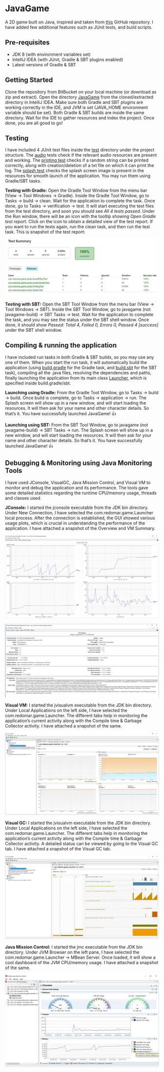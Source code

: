 JavaGame
========

A 2D game built on Java, inspired and taken from [this](https://github.com/redomar/JavaGame) GitHub repository. I have added few additional features such as JUnit tests, and build scripts.


Pre-requisites
--------------

* JDK 8 (with environment variables set)
* IntelliJ IDEA (with JUnit, Gradle & SBT plugins enabled)
* Latest versions of Gradle & SBT


Getting Started
---------------

Clone the repository from BitBucket on your local machine (or download as zip and extract). Open the directory [JavaGame](JavaGame) from the cloned/extracted directory in IntelliJ IDEA. Make sure both Gradle and SBT plugins are working correctly in the IDE, and JVM is set (JAVA_HOME environment variable should be set). Both Gradle & SBT builds are inside the same directory. Wait for the IDE to gather resources and index the project. Once done, you are all good to go!


Testing
-------

I have included 4 JUnit test files inside the [test](JavaGame/test) directory under the project structure. The [audio](JavaGame/test/audio) tests check if the relevant audio resources are present and working. The [printing test](JavaGame/test/script/PrintingTest.java) checks if a random string can be printed correctly, along with creation/deletion of a txt file on which it can print the log. The [splash test](JavaGame/test/script/SplashTest.java) checks the splash screen image is present in the resources for smooth launch of the application. You may run them using Gradle/SBT tasks. 

**Testing with Gradle:** Open the Gradle Tool Window from the menu bar (View -> Tool Windows -> Gradle). Inside the Gradle Tool Window, go to Tasks -> build -> clean. Wait for the application to complete the task. Once done, go to Tasks -> verification -> test. It will start executing the test files from the test directory, and soon you should see *All 4 tests passed*. Under the Run window, there will be an icon with the tooltip showing *Open Gradle test report*. Click on the icon to obtain a detailed view of the test report. If you want to run the tests again, run the clean task, and then run the test task. This is snapshot of the test report:

![alt text](snapshots/junit-test-report.jpg "JUnit Test Report")

**Testing with SBT:** Open the SBT Tool Window from the menu bar (View -> Tool Windows -> SBT). Inside the SBT Tool Window, go to javagame (not javagame-build) -> SBT Tasks -> test. Wait for the application to complete the task, and you may see the status under the SBT shell window. Once done, it should show *Passed: Total 4, Failed 0, Errors 0, Passed 4 [success]* under the SBT shell window.


Compiling & running the application
-----------------------------------

I have included run tasks in both Gradle & SBT builds, so you may use any one of them. When you start the run task, it will automatically build the application (using [build.gradle](JavaGame/build.gradle) for the Gradle task, and [build.sbt](JavaGame/build.sbt) for the SBT task), compiling all the .java files, resolving the dependencies and paths, finally launching the application from its main class [Launcher](JavaGame/src/com/redomar/game/Launcher.java), which is specified inside build.gradle/sbt.

**Launching using Gradle:** From the Gradle Tool Window, go to Tasks -> build -> build. Once build is complete, go to Tasks -> application -> run. The Splash screen will show up in a new window, and will start loading the resources. It will then ask for your name and other character details. So that’s it. You have successfully launched JavaGame! :thumbsup:

**Launching using SBT:** From the SBT Tool Window, go to javagame (not javagame-build) -> SBT Tasks -> run. The Splash screen will show up in a new window, and will start loading the resources. It will then ask for your name and other character details. So that’s it. You have successfully launched JavaGame! :thumbsup:


Debugging & Monitoring using Java Monitoring Tools
--------------------------------------------------

I have used JConsole, VisualGC, Java Mission Control, and Visual VM to monitor and debug the application and its performance. The tools gave some detailed statistics regarding the runtime CPU/memory usage, threads and classes used.

**JConsole:** I started the jconsole executable from the JDK bin directory. Under New Connection, I have selected the com.redomar.game.Launcher local process. After the connection is established, the GUI showed various usage plots, which is crucial in understanding the performance of the application. I have attached a snapshot of the Overview and VM Summary.

![alt text](snapshots/jconsole-plots.jpg "JConsole Plots")

![alt text](snapshots/jconsole-vm-summary.jpg "JConsole VM Summary")


**Visual VM:** I started the jvisualvm executable from the JDK bin directory. Under Local Applications on the left side, I have selected the com.redomar.game.Launcher. The different tabs help in monitoring the application’s current activity along with the Compile time & Garbage Collector activity. I have attached a snapshot of the same.

![alt text](snapshots/visual-vm.jpg "Visual VM snapshot")


**Visual GC:** I started the jvisualvm executable from the JDK bin directory. Under Local Applications on the left side, I have selected the com.redomar.game.Launcher. The different tabs help in monitoring the application’s current activity along with the Compile time & Garbage Collector activity. A detailed status can be viewed by going to the Visual GC tab. I have attached a snapshot of the Visual GC tab.

![alt text](snapshots/visual-gc.jpg "Visual GC snapshot")


**Java Mission Control:** I started the jmc executable from the JDK bin directory. Under JVM Browser on the left pane, I have selected the com.redomar.game.Launcher -> MBean Server. Once loaded, it will show a cool dashboard of the JVM CPU/memory usage. I have attached a snapshot of the same.

![alt text](snapshots/jmc-mbean-server.jpg "JMC MBean Server snapshot")
